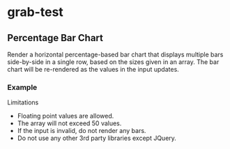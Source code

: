 # grab-test

## Percentage Bar Chart
Render a horizontal percentage-based bar chart that displays multiple bars side-by-side in a single row, based on the sizes given in an array. The bar chart will be re-rendered as the values in the input updates.

### Example
Limitations
- Floating point values are allowed.
- The array will not exceed 50 values.
- If the input is invalid, do not render any bars.
- Do not use any other 3rd party libraries except JQuery.
